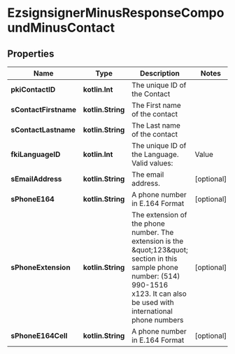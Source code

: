 
# EzsignsignerMinusResponseCompoundMinusContact

## Properties
Name | Type | Description | Notes
------------ | ------------- | ------------- | -------------
**pkiContactID** | **kotlin.Int** | The unique ID of the Contact | 
**sContactFirstname** | **kotlin.String** | The First name of the contact | 
**sContactLastname** | **kotlin.String** | The Last name of the contact | 
**fkiLanguageID** | **kotlin.Int** | The unique ID of the Language.  Valid values:  |Value|Description| |-|-| |1|French| |2|English| | 
**sEmailAddress** | **kotlin.String** | The email address. |  [optional]
**sPhoneE164** | **kotlin.String** | A phone number in E.164 Format |  [optional]
**sPhoneExtension** | **kotlin.String** | The extension of the phone number.  The extension is the \&quot;123\&quot; section in this sample phone number: (514) 990-1516 x123.  It can also be used with international phone numbers |  [optional]
**sPhoneE164Cell** | **kotlin.String** | A phone number in E.164 Format |  [optional]



